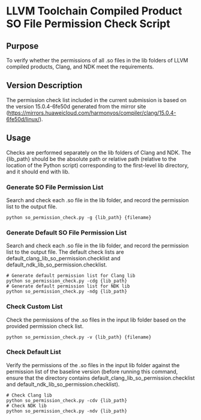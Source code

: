 # LLVM Toolchain Compiled Product SO File Permission Check Script
## Purpose
To verify whether the permissions of all .so files in the lib folders of LLVM compiled products, Clang, and NDK meet the requirements.

## Version Description
The permission check list included in the current submission is based on the version 15.0.4-6fe50d generated from the mirror site (https://mirrors.huaweicloud.com/harmonyos/compiler/clang/15.0.4-6fe50d/linux/).

## Usage
Checks are performed separately on the lib folders of Clang and NDK. The {lib_path} should be the absolute path or relative path (relative to the location of the Python script) corresponding to the first-level lib directory, and it should end with lib.

### Generate SO File Permission List
Search and check each .so file in the lib folder, and record the permission list to the output file.

```shell
python so_permission_check.py -g {lib_path} {filename}
```
### Generate Default SO File Permission List
Search and check each .so file in the lib folder, and record the permission list to the output file. The default check lists are default_clang_lib_so_permission.checklist and default_ndk_lib_so_permission.checklist.
```shell
# Generate default permission list for Clang lib
python so_permission_check.py -cdg {lib_path}
# Generate default permission list for NDK lib
python so_permission_check.py -ndg {lib_path}
```
### Check Custom List
Check the permissions of the .so files in the input lib folder based on the provided permission check list.
```shell
python so_permission_check.py -v {lib_path} {filename}
```
### Check Default List
Verify the permissions of the .so files in the input lib folder against the permission list of the baseline version (before running this command, ensure that the directory contains default_clang_lib_so_permission.checklist and default_ndk_lib_so_permission.checklist).
```shell
# Check Clang lib
python so_permission_check.py -cdv {lib_path}
# Check NDK lib
python so_permission_check.py -ndv {lib_path}
```